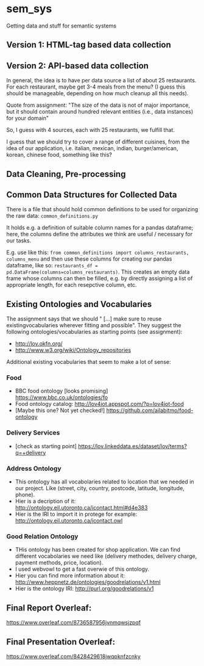 # sem_sys
Getting data and stuff for semantic systems


## Version 1: HTML-tag based data collection



## Version 2: API-based data collection
In general, the idea is to have per data source a list of about 25 restaurants. For each restaurant, maybe get 3-4 meals from the menu? (I guess this should be manageable, depending on how much cleanup all this needs).

Quote from assignment:
"The size of the data is not of major importance, but it should contain around hundred relevant entities (i.e., data instances) for your domain"

So, I guess with 4 sources, each with 25 restaurants, we fulfill that.

I guess that we should try to cover a range of different cuisines, from the idea of our application, i.e. italian, mexican, indian, burger/american, korean, chinese food, something like this?


## Data Cleaning, Pre-processing


## Common Data Structures for Collected Data
There is a file that should hold common definitions to be used for organizing the raw data:
`common_definitions.py`

It holds e.g. a definition of suitable column names for a pandas dataframe; here, the columns define the attributes we think are useful / necessary for our tasks. 

E.g. use like this:
`from common_definitions import columns_restaurants, columns_menu`
and then use these columns for creating our pandas dataframe, like so:
`restaurants_df = pd.DataFrame(columns=columns_restaurants)`.
This creates an empty data frame whose columns can then be filled, e.g. by directly assigning a list of appropriate length, for each resepctive column, etc.




## Existing Ontologies and Vocabularies
The assignment says that we should " [...] make sure to reuse existingvocabularies wherever fitting and possible".
They suggest the following ontologies/vocabularies as starting points (see assignment):
* http://lov.okfn.org/
* http://www.w3.org/wiki/Ontology_repositories

Additional existing vocabularies that seem to make a lot of sense:

### Food
* BBC food ontology [looks promising] https://www.bbc.co.uk/ontologies/fo
* Food ontology catalog: http://lov4iot.appspot.com/?p=lov4iot-food
* [Maybe this one? Not yet checked!]  https://github.com/ailabitmo/food-ontology

### Delivery Services
* [check as starting point]  https://lov.linkeddata.es/dataset/lov/terms?q=+delivery

### Address Ontology
* This ontology has all vocabolaries related to location that we needed in our project. Like (street, city, country, postcode, latitude, longitude, phone).
* Hier is a decription of it: http://ontology.eil.utoronto.ca/icontact.html#d4e383
* Hier is the IRI to import it in protege for example: http://ontology.eil.utoronto.ca/icontact.owl

### Good Relation Ontology
* THis ontology has been created for shop application. We can find different vocabolaries we need like (delivery methodes, delivery charge, payment methods, price, location).
* I used webvowl to get a fast overwie of this ontology.
* Hier you can find more information about it: http://www.heppnetz.de/ontologies/goodrelations/v1.html
* Hier is the ontology IRI: http://purl.org/goodrelations/v1





## Final Report Overleaf:

https://www.overleaf.com/8736587956jvnmqwsjzpqf

## Final Presentation Overleaf:

https://www.overleaf.com/8428429618jwqpknfzcnky
